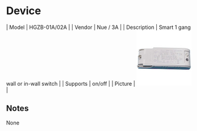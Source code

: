 
# Device

| Model | HGZB-01A/02A  |
| Vendor  | Nue / 3A  |
| Description | Smart 1 gang wall or in-wall switch |
| Supports | on/off |
| Picture | ![../images/devices/HGZB-01A-02A.jpg](../images/devices/HGZB-01A-02A.jpg) |

## Notes

None
